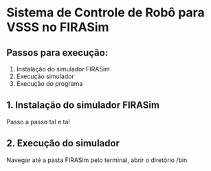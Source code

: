 # Sistema de Controle de Robô para VSSS no FIRASim

## Passos para execução:
1. Instalação do simulador FIRASim
2. Execução simulador
3. Execução do programa

## 1. Instalação do simulador FIRASim

Passo a passo tal e tal

## 2. Execução do simulador

Navegar até a pasta FIRASim pelo terminal, abrir o diretório /bin